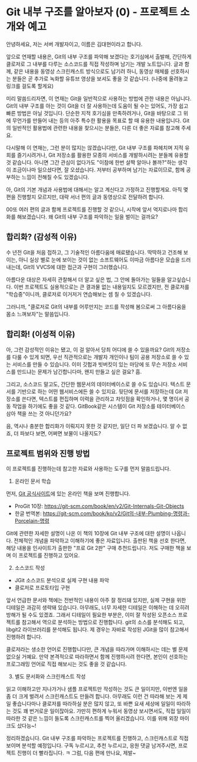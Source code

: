 # Git 내부 구조를 알아보자 (0) - 프로젝트 소개와 예고

안녕하세요, 저는 서버 개발자이고, 이름은 김대현이라고 합니다.

앞으로 연재할 내용은, Git의 내부 구조를 파악해 보겠다는 호기심에서 출발해, 간단하게 클로저로 그 내부를 다루는 소스코드를 직접 작성하며 남기는 개발 노트입니다. 글과 함께, 같은 내용을 동영상 스크린캐스트 방식으로도 남기려 하니, 동영상 매체를 선호하시는 분들은 곧 추가로 녹화할 유튜브 영상을 보셔도 좋을 것 같습니다. (나중에 올려놓고 링크를 걸도록 할게요)

미리 말씀드리자면, 이 연재는 Git을 일반적으로 사용하는 방법에 관한 내용은 아닙니다. Git의 내부 구조를 아는 것이 Git을 더 잘 사용하는데 도움이 될 수는 있어도, 가장 쉽고 빠른 방법은 아닐 것입니다. 단순한 지적 호기심을 만족하려거나, Git을 바탕으로 그 위에 무언가를 만들어 내는 등의 아주 특수한 활용을 목표로 할 때 유용한 내용입니다. Git의 일반적인 활용법에 관련한 내용을 찾으시는 분들은, 다른 더 좋은 자료를 참고해 주세요.

다시말해 이 연재는, 그런 분이 많지는 않겠습니다만, Git 내부 구조를 파헤치며 지적 유희를 즐기시려거나, Git 저장소를 활용한 모종의 서비스를 개발하시려는 분들께 유용할 것 같습니다. 아니면 그간 관심이 없다가도 "이참에 한번 살짝 알아나 볼까?"하는 생각이 조금이나마 일으셨다면, 잘 오셨습니다. 저부터 공부하며 남기는 자료이므로, 함께 공부하는 느낌이 전해질 수도 있겠습니다.

아, Git의 기본 개념과 사용법에 대해서는 알고 계신다고 가정하고 진행할게요. 아직 몇 편을 진행할지 모르지만, 대략 서너 편의 글과 동영상으로 전달하려 합니다.

00또 여러 편의 글과 함께 프로젝트를 진행할 것 같으니, 시작에 앞서 억지로나마 합리화를 해보겠습니다. 왜 Git의 내부 구조를 파악하는 일을 벌이는 걸까요?

## 합리화? (감성적 이유)

수 년전 Git을 처음 접하고, 그 기술적인 아름다움에 매료됐습니다. 딱딱하고 건조해 보이는, 아니 실상 별로 눈에 보이는 것이 없는 소프트웨어도 이따금 아름다운 모습을 드러내는데, Git의 VVCS에 대한 접근과 구현이 그러했습니다.

아름다운 대상은 자세히 관찰해서 더 알고 싶은 법, 그 안에 돌아가는 일들을 알고싶습니다. 이번 프로젝트도 실용적으로는 큰 결과물 없는 내용일지도 모르겠지만, 전 클로저를 "학습중"이니까, 클로저로 이거저거 연습해보는 셈 칠 수 있겠습니다.

그러니까, "클로저로 Git의 내부를 어루만지는 코드를 작성해 봄으로써 그 아름다움을 몸소 느껴보자"는 말씀입니다.

## 합리화! (이성적 이유)

아, 그런 감성적인 이유는 됐고, 이 걸 알아서 당최 어디에 쓸 수 있을까요? Git의 저장소를 다룰 수 있게 되면, 우선 직관적으로는 개발자 개인이나 팀이 공용 저장소로 쓸 수 있는 서비스를 만들 수 있습니다. 이미 깃헙과 빗버킷이 있는 마당에 또 무슨 저장소 서비스를 만드냐는 문제가 남긴합니다마, 왠지 만들고 싶은 걸요? 흠.

그리고, 소스코드 말고도, 간단한 웹문서의 데이터베이스로 쓸 수도 있습니다. 텍스트 문서를 기반으로 하는 어떤 웹서비스에든 쓸 수 있지요. 뒷단에 문서를 저장하는데 Git 저장소를 쓴다면, 텍스트를 편집하며 이력을 관리하고 차잇점을 확인하거나, 몇 명이서 공동 작업을 하기에도 좋을 것 같다. GitBook같은 시스템이 Git 저장소를 테이터베이스 삼아 책을 쓰는 것 아니던가요?

음, 역시나 충분한 합리화가 이뤄지지 못한 것 같지만, 일단 더 파 보겠습니다. 알 수 없죠, 더 파보다 보면, 어쩌면 보물이 나올지도?

## 프로젝트 범위와 진행 방법

이 프로젝트를 진행하는데 참고한 자료와 사용하는 도구를 먼저 말씀드립니다.

1. 온라인 문서 학습

먼저, [Git 공식사이트](https://git-scm.com)에 있는 온라인 책을 보며 진행합니다.

* ProGit 10장: <https://git-scm.com/book/en/v2/Git-Internals-Git-Objects>
* 한글 번역본: <https://git-scm.com/book/ko/v2/Git의-내부-Plumbing-명령과-Porcelain-명령>

Git에 관련한 자세한 설명이 나온 이 책의 10장에 Git 내부 구조에 대한 설명이 나옵니다. 전체적인 개념을 파악하고 이해하기에 좋은 자료입니다. 출판된 책을 선호 한다면, 해당 내용을 인사이트가 출판한 "프로 Git 2판" 구매 추천드립니다. 저도 구매한 책을 보며 이 프로젝트를 진행하고 있어요.

2. 소스코드 작성

* JGit 소스코드 분석으로 실제 구현 내용 파악
* 클로저로 프로토타입 구현

앞서 언급한 문서와 책에는 전반적인 내용이 아주 잘 정리돼 있지만, 실제 구현을 위한 디테일은 과감히 생략돼 있습니다. 아무래도, 너무 자세한 디테일은 이해하는 데 오히려 방해가 될 수도 있겠죠. 그래서 디테일이 필요한 부분은, 이미 잘 작성된 오픈소스 프로젝트를 참고해서 역으로 분석하는 방법으로 진행합니다. git의 소스를 분석해도 되고, libgit2 라이브러리를 분석해도 됩니다. 제 경우는 자바로 작성된 JGit을 많이 참고해서 진행하려 합니다.

클로저라는 생소한 언어로 진행합니다만, 큰 개념을 따라가며 이해하시는 데는 별 문제 없으실 거예요. 만약 본격적으로 따라하면서 함께 진행하시려 한다면, 본인이 선호하는 프로그래밍 언어로 직접 해보시는 것도 좋을 것 같습니다.

3. 별도 문서화와 스크린캐스트 작성

읽고 이해하고만 지나가거나 샘플 프로젝트만 작성하는 것도 큰 일이지만, 이번엔 일을 좀 더 크게 벌려서 스크린캐스트도 만들려 합니다. 아무래도 이런 건 따라해 보는 게 제일 좋습니다마나 클로저를 따라하실 분은 많지 않고, 또 바쁜 요새 세상에 일일이 따라하는 것도 꽤 번거로운 일이잖아요. 가만히 편하게 누워서 동영상 보시면서도, 직접 일일이 따라한 것 같은 느낌이 들도록 스크린캐스트를 찍어 올리겠습니다. 이를 위해 외장 마이크도 샀다능~!

정리하겠습니다. Git 내부 구조를 파악하는 프로젝트를 진행하고, 스크린캐스트로 직접 보이며 분석할 예정입니다. 구독 누르시고, 추천 누르시고, 응원 댓글 남겨주시면, 프로젝트 진행이 더 빨라집니다. ㅋ 그럼, 다음 편에 만나요, 제발~
